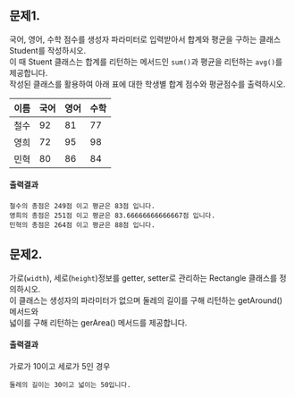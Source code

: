 ## 문제1. 
국어, 영어, 수학 점수를 생성자 파라미터로 입력받아서 합계와 평균을 구하는 클래스 Student를 작성하시오.   
이 때 Stuent 클래스는 합계를 리턴하는 메서드인 `sum()`과 평균을 리턴하는 `avg()`를 제공합니다.   
작성된 클래스를 활용하여 아래 표에 대한 학생별 합계 점수와 평균점수를 출력하시오.   

| 이름 | 국어 | 영어 | 수학 |
|---|---|---|---|
| 철수 | 92 | 81 | 77 |
| 영희 | 72 | 95 | 98 |
| 민혁 | 80 | 86 | 84 |

#### 출력결과
```
철수의 총점은 249점 이고 평균은 83점 입니다.
영희의 총점은 251점 이고 평균은 83.66666666666667점 입니다.
민혁의 총점은 264점 이고 평균은 88점 입니다.
```


## 문제2.
가로(`width`), 세로(`height`)정보를 getter, setter로 관리하는 Rectangle 클래스를 정의하시오.   
이 클래스는 생성자의 파라미터가 없으며 둘레의 길이를 구해 리턴하는 getAround() 메서드와   
넓이를 구해 리턴하는 gerArea() 메서드를 제공합니다.   

#### 출력결과
가로가 10이고 세로가 5인 경우
```
둘레의 길이는 30이고 넓이는 50입니다.
```